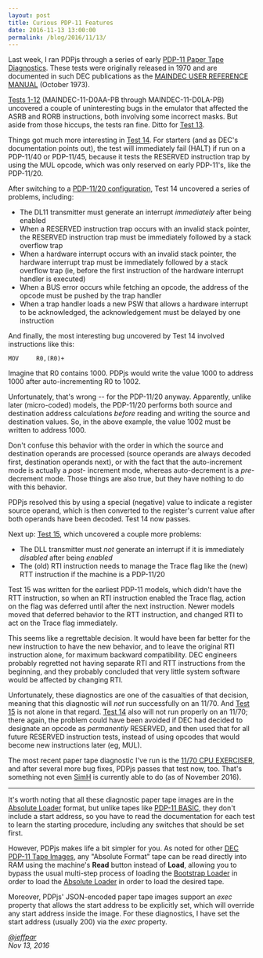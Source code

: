 ```yaml
---
layout: post
title: Curious PDP-11 Features
date: 2016-11-13 13:00:00
permalink: /blog/2016/11/13/
---
```


Last week, I ran PDPjs through a series of early [PDP-11 Paper Tape Diagnostics](/apps/pdp11/tapes/diags/).
These tests were originally released in 1970 and are documented in such DEC publications as the
[MAINDEC USER REFERENCE MANUAL](https://s3-us-west-2.amazonaws.com/archive.pcjs.org/pubs/dec/pdp11/diags/MAINDEC-11-DZQAB-B-D_User_Reference_Manual_Oct73.pdf)
(October 1973).

[Tests 1-12](/apps/pdp11/tapes/diags/#tests-1-12) (MAINDEC-11-D0AA-PB through MAINDEC-11-D0LA-PB)
uncovered a couple of uninteresting bugs in the emulator that affected the ASRB and RORB instructions, both involving some
incorrect masks.  But aside from those hiccups, the tests ran fine.  Ditto for [Test 13](/apps/pdp11/tapes/diags/#test-13).

Things got much more interesting in [Test 14](/apps/pdp11/tapes/diags/#test-14).  For starters (and as DEC's documentation
points out), the test will immediately fail (HALT) if run on a PDP-11/40 or PDP-11/45, because it tests the RESERVED
instruction trap by using the MUL opcode, which was only reserved on early PDP-11's, like the PDP-11/20.

After switching to a [PDP-11/20 configuration](/devices/pdp11/machine/1120/panel/debugger/), Test 14 uncovered a series of
problems, including:

- The DL11 transmitter must generate an interrupt *immediately* after being enabled
- When a RESERVED instruction trap occurs with an invalid stack pointer, the RESERVED instruction trap must be immediately
followed by a stack overflow trap
- When a hardware interrupt occurs with an invalid stack pointer, the hardware interrupt trap must be immediately followed
by a stack overflow trap (ie, before the first instruction of the hardware interrupt handler is executed)
- When a BUS error occurs while fetching an opcode, the address of the opcode must be pushed by the trap handler
- When a trap handler loads a new PSW that allows a hardware interrupt to be acknowledged, the acknowledgement must be delayed
by one instruction

And finally, the most interesting bug uncovered by Test 14 involved instructions like this:

	MOV     R0,(R0)+

Imagine that R0 contains 1000.  PDPjs would write the value 1000 to address 1000 after auto-incrementing R0 to
1002.

Unfortunately, that's wrong -- for the PDP-11/20 anyway.  Apparently, unlike later (micro-coded) models, the
PDP-11/20 performs both source and destination address calculations *before* reading and writing the source and
destination values.  So, in the above example, the value 1002 must be written to address 1000.

Don't confuse this behavior with the order in which the source and destination operands are processed (source operands
are always decoded first, destination operands next), or with the fact that the auto-increment mode is actually a *post*-
increment mode, whereas auto-decrement is a *pre*-decrement mode.  Those things are also true, but they have nothing to do
with this behavior.

PDPjs resolved this by using a special (negative) value to indicate a register source operand, which is then converted
to the register's current value after both operands have been decoded.  Test 14 now passes.

Next up: [Test 15](/apps/pdp11/tapes/diags/#test-15), which uncovered a couple more problems:

- The DLL transmitter must *not* generate an interrupt if it is immediately *disabled* after being *enabled*
- The (old) RTI instruction needs to manage the Trace flag like the (new) RTT instruction if the machine is a PDP-11/20

Test 15 was written for the earliest PDP-11 models, which didn't have the RTT instruction, so when an RTI instruction
enabled the Trace flag, action on the flag was deferred until after the next instruction.  Newer models moved that deferred
behavior to the RTT instruction, and changed RTI to act on the Trace flag immediately.

This seems like a regrettable decision.  It would have been far better for the new instruction to have the new behavior,
and to leave the original RTI instruction alone, for maximum backward compatibility.  DEC engineers probably regretted not
having separate RTI and RTT instructions from the beginning, and they probably concluded that very little system software
would be affected by changing RTI.

Unfortunately, these diagnostics are one of the casualties of that decision, meaning that this diagnostic will *not* run
successfully on an 11/70.  And [Test 15](/apps/pdp11/tapes/diags/#test-15) is not alone in that regard.
[Test 14](/apps/pdp11/tapes/diags/#test-14) also will not run properly on an 11/70; there again, the problem could have been
avoided if DEC had decided to designate an opcode as *permanently* RESERVED, and then used that for all future RESERVED
instruction tests, instead of using opcodes that would become new instructions later (eg, MUL).

The most recent paper tape diagnostic I've run is the [11/70 CPU EXERCISER](/apps/pdp11/tapes/diags/#md-11-1170-cpu-exerciser),
and after several more bug fixes, PDPjs passes that test now, too.  That's something not even
[SimH](https://github.com/simh/simh) is currently able to do (as of November 2016).

---

It's worth noting that all these diagnostic paper tape images are in the [Absolute Loader](/apps/pdp11/tapes/absloader/) format,
but unlike tapes like [PDP-11 BASIC](/apps/pdp11/tapes/basic/), they don't include a start address, so you have to read the
documentation for each test to learn the starting procedure, including any switches that should be set first.

However, PDPjs makes life a bit simpler for you.  As noted for other [DEC PDP-11 Tape Images](/apps/pdp11/tapes/), any
"Absolute Format" tape can be read directly into RAM using the machine's **Read** button instead of **Load**, allowing you
to bypass the usual multi-step process of loading the [Bootstrap Loader](/apps/pdp11/boot/bootstrap/) in order to load the
[Absolute Loader](/apps/pdp11/tapes/absloader/) in order to load the desired tape.

Moreover, PDPjs' JSON-encoded paper tape images support an *exec* property that allows the start address to be explicitly
set, which will override any start address inside the image.  For these diagnostics, I have set the start address (usually 200)
via the *exec* property.

*[@jeffpar](http://twitter.com/jeffpar)*  
*Nov 13, 2016*
